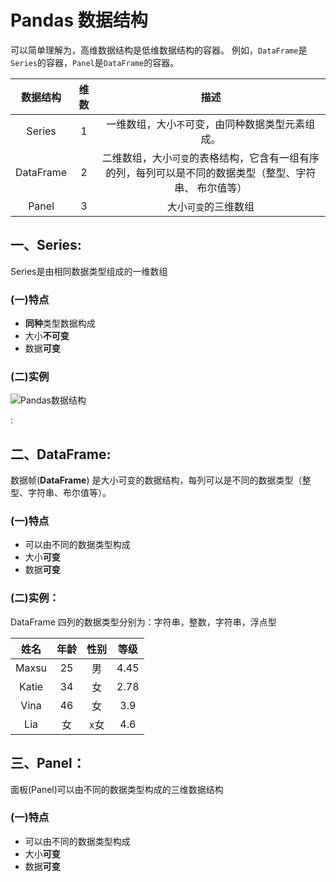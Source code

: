 # Pandas 数据结构

可以简单理解为，高维数据结构是低维数据结构的容器。 例如，`DataFrame`是`Series`的容器，`Panel`是`DataFrame`的容器。



| 数据结构  | 维数 |                             描述                             |
| :-------: | :--: | :----------------------------------------------------------: |
|  Series   |  1   |       一维数组，大小`不`可变，由同种数据类型元素组成。       |
| DataFrame |  2   | 二维数组，大小`可变`的表格结构，它含有一组有序的列，每列可以是不同的数据类型（整型、字符串、 布尔值等） |
|   Panel   |  3   |                     大小`可变`的三维数组                     |

## 一、Series:

Series是由相同数据类型组成的一维数组

### (一)特点

- **同种**类型数据构成
- 大小**不可变**
- 数据**可变**



### (二)实例

![Pandas数据结构](https://img.geek-docs.com/pandas/15668310701992593.png)



:

## 二、DataFrame:

数据帧(**DataFrame**) 是大小可变的数据结构，每列可以是不同的数据类型（整型、字符串、布尔值等）。

### (一)特点

- 可以由不同的数据类型构成
- 大小**可变**
- 数据**可变**



### (二)实例：

DataFrame 四列的数据类型分别为：字符串，整数，字符串，浮点型

| 姓名  | 年龄 | 性别 | 等级 |
| :---: | :--: | :--: | :--: |
| Maxsu |  25  |  男  | 4.45 |
| Katie |  34  |  女  | 2.78 |
| Vina  |  46  |  女  | 3.9  |
|  Lia  |  女  | x女  | 4.6  |



## 三、Panel：

面板(Panel)可以由不同的数据类型构成的三维数据结构

### (一)特点

- 可以由不同的数据类型构成
- 大小**可变**
- 数据**可变**

